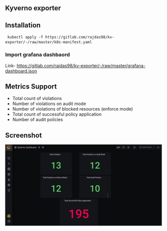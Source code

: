 ## Kyverno exporter

## Installation

```
 kubectl apply -f https://gitlab.com/rajdas98/kv-exporter/-/raw/master/k8s-manifest.yaml
```

### Import grafana dashbaord
Link- https://gitlab.com/rajdas98/kv-exporter/-/raw/master/grafana-dashboard.json

## Metrics Support
- Total count of violations
- Number of violations on audit mode
- Number of violations of blocked resources (enforce mode)
- Total count of successful policy application
- Number of audit policies

## Screenshot
![IMAGE ALT TEXT](screenshot.png)
